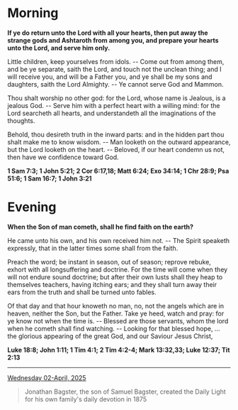 # Morning

**If ye do return unto the Lord with all your hearts, then put away the strange gods and Ashtaroth from among you, and prepare your hearts unto the Lord, and serve him only.**
 
Little children, keep yourselves from idols. -- Come out from among them, and be ye separate, saith the Lord, and touch not the unclean thing; and I will receive you, and will be a Father you, and ye shall be my sons and daughters, saith the Lord Almighty. -- Ye cannot serve God and Mammon.
 
Thou shalt worship no other god: for the Lord, whose name is Jealous, is a jealous God. -- Serve him with a perfect heart with a willing mind: for the Lord searcheth all hearts, and understandeth all the imaginations of the thoughts.
 
Behold, thou desireth truth in the inward parts: and in the hidden part thou shalt make me to know wisdom. -- Man looketh on the outward appearance, but the Lord looketh on the heart. -- Beloved, if our heart condemn us not, then have we confidence toward God.  

**1 Sam 7:3; 1 John 5:21; 2 Cor 6:17,18; Matt 6:24; Exo 34:14; 1 Chr 28:9; Psa 51:6; 1 Sam 16:7; 1 John 3:21**

# Evening

**When the Son of man cometh, shall he find faith on the earth?**
 
He came unto his own, and his own received him not. -- The Spirit speaketh expressly, that in the latter times some shall from the faith.
 
Preach the word; be instant in season, out of season; reprove rebuke, exhort with all longsuffering and doctrine. For the time will come when they will not endure sound doctrine; but after their own lusts shall they heap to themselves teachers, having itching ears; and they shall turn away their ears from the truth and shall be turned unto fables.
 
Of that day and that hour knoweth no man, no, not the angels which are in heaven, neither the Son, but the Father. Take ye heed, watch and pray: for ye know not when the time is. -- Blessed are those servants, whom the lord when he cometh shall find watching. -- Looking for that blessed hope, ... the glorious appearing of the great God, and our Saviour Jesus Christ,  

**Luke 18:8; John 1:11; 1 Tim 4:1; 2 Tim 4:2-4; Mark 13:32,33; Luke 12:37; Tit 2:13**

---

[Wednesday 02-April, 2025](https://t.me/s/daily_light)

> Jonathan Bagster, the son of Samuel Bagster, created the Daily Light for his own family's daily devotion in 1875

